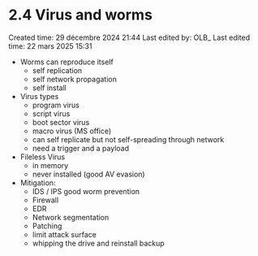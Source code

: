 # 2.4 Virus and worms

Created time: 29 décembre 2024 21:44
Last edited by: OLB_
Last edited time: 22 mars 2025 15:31

- Worms can reproduce itself
    - self replication
    - self network propagation
    - self install
- Virus types
    - program virus
    - script virus
    - boot sector virus
    - macro virus (MS office)
    - can self replicate but not self-spreading through network
    - need a trigger and a payload
- Fileless Virus
    - in memory
    - never installed (good AV evasion)
- Mitigation:
    - IDS / IPS good worm prevention
    - Firewall
    - EDR
    - Network segmentation
    - Patching
    - limit attack surface
    - whipping the drive and reinstall backup